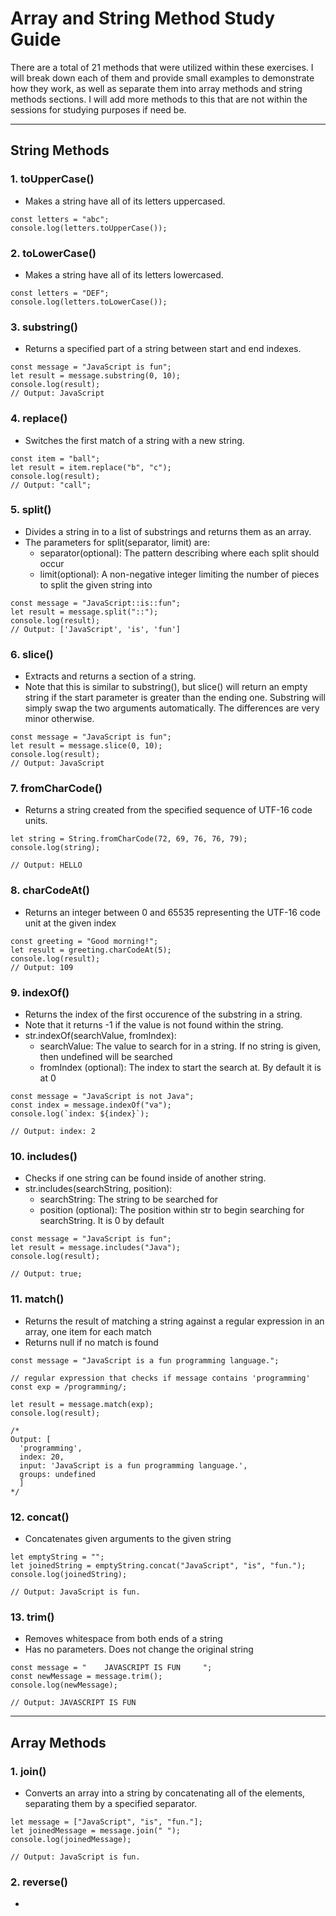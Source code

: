 # Array and String Method Study Guide

There are a total of 21 methods that were utilized within these exercises. I will break down each of them and provide small examples to demonstrate how they work, as well as separate them into array methods and string methods sections. I will add more methods to this that are not within the sessions for studying purposes if need be.

---

## String Methods

### 1. toUpperCase()

- Makes a string have all of its letters uppercased.

```
const letters = "abc";
console.log(letters.toUpperCase());
```

### 2. toLowerCase()

- Makes a string have all of its letters lowercased.

```
const letters = "DEF";
console.log(letters.toLowerCase());
```

### 3. substring()

- Returns a specified part of a string between start and end indexes.

```
const message = "JavaScript is fun";
let result = message.substring(0, 10);
console.log(result);
// Output: JavaScript
```

### 4. replace()

- Switches the first match of a string with a new string.

```
const item = "ball";
let result = item.replace("b", "c");
console.log(result);
// Output: "call";
```

### 5. split()

- Divides a string in to a list of substrings and returns them as an array.
- The parameters for split(separator, limit) are:
  - separator(optional): The pattern describing where each split should occur
  - limit(optional): A non-negative integer limiting the number of pieces to split the given string into

```
const message = "JavaScript::is::fun";
let result = message.split("::");
console.log(result);
// Output: ['JavaScript', 'is', 'fun']
```

### 6. slice()

- Extracts and returns a section of a string.
- Note that this is similar to substring(), but slice() will return an empty string if the start parameter is greater than the ending one. Substring will simply swap the two arguments automatically. The differences are very minor otherwise.

```
const message = "JavaScript is fun";
let result = message.slice(0, 10);
console.log(result);
// Output: JavaScript
```

### 7. fromCharCode()

- Returns a string created from the specified sequence of UTF-16 code units.

```
let string = String.fromCharCode(72, 69, 76, 76, 79);
console.log(string);

// Output: HELLO
```

### 8. charCodeAt()

- Returns an integer between 0 and 65535 representing the UTF-16 code unit at the given index

```
const greeting = "Good morning!";
let result = greeting.charCodeAt(5);
console.log(result);
// Output: 109
```

### 9. indexOf()

- Returns the index of the first occurence of the substring in a string.
- Note that it returns -1 if the value is not found within the string.
- str.indexOf(searchValue, fromIndex):
  - searchValue: The value to search for in a string. If no string is given, then undefined will be searched
  - fromIndex (optional): The index to start the search at. By default it is at 0

```
const message = "JavaScript is not Java";
const index = message.indexOf("va");
console.log(`index: ${index}`);

// Output: index: 2
```

### 10. includes()

- Checks if one string can be found inside of another string.
- str.includes(searchString, position):
  - searchString: The string to be searched for
  - position (optional): The position within str to begin searching for searchString. It is 0 by default

```
const message = "JavaScript is fun";
let result = message.includes("Java");
console.log(result);

// Output: true;
```

### 11. match()

- Returns the result of matching a string against a regular expression in an array, one item for each match
- Returns null if no match is found

```
const message = "JavaScript is a fun programming language.";

// regular expression that checks if message contains 'programming'
const exp = /programming/;

let result = message.match(exp);
console.log(result);

/*
Output: [
  'programming',
  index: 20,
  input: 'JavaScript is a fun programming language.',
  groups: undefined
  ]
*/
```

### 12. concat()

- Concatenates given arguments to the given string

```
let emptyString = "";
let joinedString = emptyString.concat("JavaScript", "is", "fun.");
console.log(joinedString);

// Output: JavaScript is fun.
```

### 13. trim()

- Removes whitespace from both ends of a string
- Has no parameters. Does not change the original string

```
const message = "    JAVASCRIPT IS FUN     ";
const newMessage = message.trim();
console.log(newMessage);

// Output: JAVASCRIPT IS FUN
```

---

## Array Methods

### 1. join()

- Converts an array into a string by concatenating all of the elements, separating them by a specified separator.

```
let message = ["JavaScript", "is", "fun."];
let joinedMessage = message.join(" ");
console.log(joinedMessage);

// Output: JavaScript is fun.
```

### 2. reverse()

-
